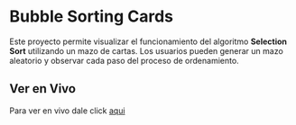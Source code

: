 # Bubble Sorting Cards

Este proyecto permite visualizar el funcionamiento del algoritmo **Selection Sort** utilizando un mazo de cartas. Los usuarios pueden generar un mazo aleatorio y observar cada paso del proceso de ordenamiento.

## Ver en Vivo
Para ver en vivo dale click [aqui](https://codepen.io/FranciscoYuster/pen/PwYVZMo)